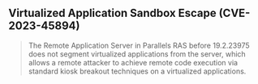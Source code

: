## Virtualized Application Sandbox Escape (CVE-2023-45894)

> The Remote Application Server in Parallels RAS before 19.2.23975 does not segment virtualized applications from the server, which allows a remote attacker to achieve remote code execution via standard kiosk breakout techniques on a virtualized applications.
